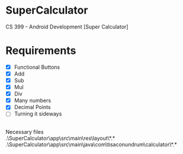 # SuperCalculator
CS 399 - Android Development [Super Calculator]



# Requirements
- [x] Functional Buttons
- [x] Add
- [x] Sub
- [x] Mul
- [x] Div
- [x] Many numbers
- [x] Decimal Points
- [ ] Turning it sideways

<br>Necessary files
<br>.\SuperCalculator\app\src\main\res\layout\\\*.*
<br>.\SuperCalculator\app\src\main\java\com\tisaconundrum\calculator\\\*.*

